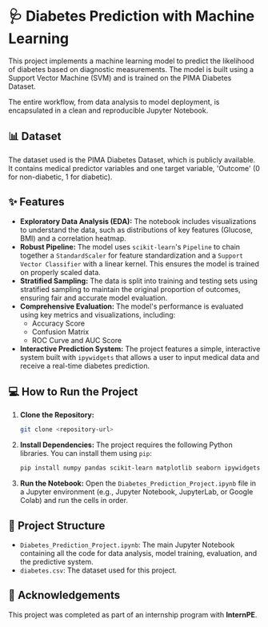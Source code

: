 # 🩺 Diabetes Prediction with Machine Learning

This project implements a machine learning model to predict the likelihood of diabetes based on diagnostic measurements. The model is built using a Support Vector Machine (SVM) and is trained on the PIMA Diabetes Dataset.

The entire workflow, from data analysis to model deployment, is encapsulated in a clean and reproducible Jupyter Notebook.

## 📊 Dataset

The dataset used is the PIMA Diabetes Dataset, which is publicly available. It contains medical predictor variables and one target variable, 'Outcome' (0 for non-diabetic, 1 for diabetic).

## ✨ Features

* **Exploratory Data Analysis (EDA):** The notebook includes visualizations to understand the data, such as distributions of key features (Glucose, BMI) and a correlation heatmap.
* **Robust Pipeline:** The model uses `scikit-learn`'s `Pipeline` to chain together a `StandardScaler` for feature standardization and a `Support Vector Classifier` with a linear kernel. This ensures the model is trained on properly scaled data.
* **Stratified Sampling:** The data is split into training and testing sets using stratified sampling to maintain the original proportion of outcomes, ensuring fair and accurate model evaluation.
* **Comprehensive Evaluation:** The model's performance is evaluated using key metrics and visualizations, including:
    * Accuracy Score
    * Confusion Matrix
    * ROC Curve and AUC Score
* **Interactive Prediction System:** The project features a simple, interactive system built with `ipywidgets` that allows a user to input medical data and receive a real-time diabetes prediction.

## 💻 How to Run the Project

1.  **Clone the Repository:**
    ```bash
    git clone <repository-url>
    ```

2.  **Install Dependencies:**
    The project requires the following Python libraries. You can install them using `pip`:
    ```bash
    pip install numpy pandas scikit-learn matplotlib seaborn ipywidgets
    ```

3.  **Run the Notebook:**
    Open the `Diabetes_Prediction_Project.ipynb` file in a Jupyter environment (e.g., Jupyter Notebook, JupyterLab, or Google Colab) and run the cells in order.

## 📂 Project Structure

* `Diabetes_Prediction_Project.ipynb`: The main Jupyter Notebook containing all the code for data analysis, model training, evaluation, and the predictive system.
* `diabetes.csv`: The dataset used for this project.

## 🤝 Acknowledgements

This project was completed as part of an internship program with **InternPE**.
